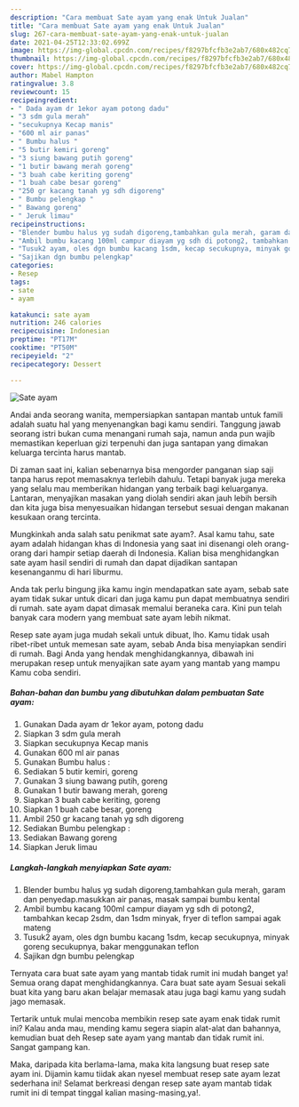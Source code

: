```yaml
---
description: "Cara membuat Sate ayam yang enak Untuk Jualan"
title: "Cara membuat Sate ayam yang enak Untuk Jualan"
slug: 267-cara-membuat-sate-ayam-yang-enak-untuk-jualan
date: 2021-04-25T12:33:02.699Z
image: https://img-global.cpcdn.com/recipes/f8297bfcfb3e2ab7/680x482cq70/sate-ayam-foto-resep-utama.jpg
thumbnail: https://img-global.cpcdn.com/recipes/f8297bfcfb3e2ab7/680x482cq70/sate-ayam-foto-resep-utama.jpg
cover: https://img-global.cpcdn.com/recipes/f8297bfcfb3e2ab7/680x482cq70/sate-ayam-foto-resep-utama.jpg
author: Mabel Hampton
ratingvalue: 3.8
reviewcount: 15
recipeingredient:
- " Dada ayam dr 1ekor ayam potong dadu"
- "3 sdm gula merah"
- "secukupnya Kecap manis"
- "600 ml air panas"
- " Bumbu halus "
- "5 butir kemiri goreng"
- "3 siung bawang putih goreng"
- "1 butir bawang merah goreng"
- "3 buah cabe keriting goreng"
- "1 buah cabe besar goreng"
- "250 gr kacang tanah yg sdh digoreng"
- " Bumbu pelengkap "
- " Bawang goreng"
- " Jeruk limau"
recipeinstructions:
- "Blender bumbu halus yg sudah digoreng,tambahkan gula merah, garam dan penyedap.masukkan air panas, masak sampai bumbu kental"
- "Ambil bumbu kacang 100ml campur diayam yg sdh di potong2, tambahkan kecap 2sdm, dan 1sdm minyak, fryer di teflon sampai agak mateng"
- "Tusuk2 ayam, oles dgn bumbu kacang 1sdm, kecap secukupnya, minyak goreng secukupnya, bakar menggunakan teflon"
- "Sajikan dgn bumbu pelengkap"
categories:
- Resep
tags:
- sate
- ayam

katakunci: sate ayam 
nutrition: 246 calories
recipecuisine: Indonesian
preptime: "PT17M"
cooktime: "PT50M"
recipeyield: "2"
recipecategory: Dessert

---
```



![Sate ayam](https://img-global.cpcdn.com/recipes/f8297bfcfb3e2ab7/680x482cq70/sate-ayam-foto-resep-utama.jpg)

Andai anda seorang wanita, mempersiapkan santapan mantab untuk famili adalah suatu hal yang menyenangkan bagi kamu sendiri. Tanggung jawab seorang istri bukan cuma menangani rumah saja, namun anda pun wajib memastikan keperluan gizi terpenuhi dan juga santapan yang dimakan keluarga tercinta harus mantab.

Di zaman  saat ini, kalian sebenarnya bisa mengorder panganan siap saji tanpa harus repot memasaknya terlebih dahulu. Tetapi banyak juga mereka yang selalu mau memberikan hidangan yang terbaik bagi keluarganya. Lantaran, menyajikan masakan yang diolah sendiri akan jauh lebih bersih dan kita juga bisa menyesuaikan hidangan tersebut sesuai dengan makanan kesukaan orang tercinta. 



Mungkinkah anda salah satu penikmat sate ayam?. Asal kamu tahu, sate ayam adalah hidangan khas di Indonesia yang saat ini disenangi oleh orang-orang dari hampir setiap daerah di Indonesia. Kalian bisa menghidangkan sate ayam hasil sendiri di rumah dan dapat dijadikan santapan kesenanganmu di hari liburmu.

Anda tak perlu bingung jika kamu ingin mendapatkan sate ayam, sebab sate ayam tidak sukar untuk dicari dan juga kamu pun dapat membuatnya sendiri di rumah. sate ayam dapat dimasak memalui beraneka cara. Kini pun telah banyak cara modern yang membuat sate ayam lebih nikmat.

Resep sate ayam juga mudah sekali untuk dibuat, lho. Kamu tidak usah ribet-ribet untuk memesan sate ayam, sebab Anda bisa menyiapkan sendiri di rumah. Bagi Anda yang hendak menghidangkannya, dibawah ini merupakan resep untuk menyajikan sate ayam yang mantab yang mampu Kamu coba sendiri.

<!--inarticleads1-->

##### Bahan-bahan dan bumbu yang dibutuhkan dalam pembuatan Sate ayam:

1. Gunakan  Dada ayam dr 1ekor ayam, potong dadu
1. Siapkan 3 sdm gula merah
1. Siapkan secukupnya Kecap manis
1. Gunakan 600 ml air panas
1. Gunakan  Bumbu halus :
1. Sediakan 5 butir kemiri, goreng
1. Gunakan 3 siung bawang putih, goreng
1. Gunakan 1 butir bawang merah, goreng
1. Siapkan 3 buah cabe keriting, goreng
1. Siapkan 1 buah cabe besar, goreng
1. Ambil 250 gr kacang tanah yg sdh digoreng
1. Sediakan  Bumbu pelengkap :
1. Sediakan  Bawang goreng
1. Siapkan  Jeruk limau




<!--inarticleads2-->

##### Langkah-langkah menyiapkan Sate ayam:

1. Blender bumbu halus yg sudah digoreng,tambahkan gula merah, garam dan penyedap.masukkan air panas, masak sampai bumbu kental
1. Ambil bumbu kacang 100ml campur diayam yg sdh di potong2, tambahkan kecap 2sdm, dan 1sdm minyak, fryer di teflon sampai agak mateng
1. Tusuk2 ayam, oles dgn bumbu kacang 1sdm, kecap secukupnya, minyak goreng secukupnya, bakar menggunakan teflon
1. Sajikan dgn bumbu pelengkap




Ternyata cara buat sate ayam yang mantab tidak rumit ini mudah banget ya! Semua orang dapat menghidangkannya. Cara buat sate ayam Sesuai sekali buat kita yang baru akan belajar memasak atau juga bagi kamu yang sudah jago memasak.

Tertarik untuk mulai mencoba membikin resep sate ayam enak tidak rumit ini? Kalau anda mau, mending kamu segera siapin alat-alat dan bahannya, kemudian buat deh Resep sate ayam yang mantab dan tidak rumit ini. Sangat gampang kan. 

Maka, daripada kita berlama-lama, maka kita langsung buat resep sate ayam ini. Dijamin kamu tiidak akan nyesel membuat resep sate ayam lezat sederhana ini! Selamat berkreasi dengan resep sate ayam mantab tidak rumit ini di tempat tinggal kalian masing-masing,ya!.

